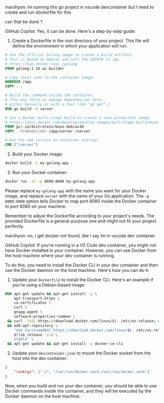 marshyon: Im running this go project in vscode devcontainer but I need to create and run dockerfile for this 

can that be done ?

GitHub Copilot: Yes, it can be done. Here's a step-by-step guide:

1. Create a Dockerfile in the root directory of your project. This file will define the environment in which your application will run.

```Dockerfile
# Use the official Golang image to create a build artifact.
# This is based on Debian and sets the GOPATH to /go.
# https://hub.docker.com/_/golang
FROM golang:1.16 as builder

# Copy local code to the container image.
WORKDIR /app
COPY . .

# Build the command inside the container.
# (You may fetch or manage dependencies here,
# either manually or with a tool like "go get".)
RUN go build -o server

# Use a Docker multi-stage build to create a lean production image.
# https://docs.docker.com/develop/develop-images/multistage-build/#use-multi-stage-builds
FROM gcr.io/distroless/base-debian10
COPY --from=builder /app/server /server

# Run the web service on container startup.
CMD ["/server"]
```

2. Build your Docker image:

```bash
docker build -t my-golang-app .
```

3. Run your Docker container:

```bash
docker run -it -p 8080:8080 my-golang-app
```

Please replace `my-golang-app` with the name you want for your Docker image, and replace `server` with the name of your Go application. The `-p 8080:8080` option tells Docker to map port 8080 inside the Docker container to port 8080 on your machine.

Remember to adjust the Dockerfile according to your project's needs. The provided Dockerfile is a general-purpose one and might not fit your project perfectly.

marshyon: no, I get docker not found, like I say Im in vscode dev container

GitHub Copilot: If you're running in a VS Code dev container, you might not have Docker installed in your container. However, you can use Docker from the host machine where your dev container is running.

To do this, you need to install the Docker CLI in your dev container and then use the Docker daemon on the host machine. Here's how you can do it:

1. Update your `Dockerfile` to install the Docker CLI. Here's an example if you're using a Debian-based image:

```Dockerfile
RUN apt-get update && apt-get install -y \
    apt-transport-https \
    ca-certificates \
    curl \
    gnupg-agent \
    software-properties-common \
 && curl -fsSL https://download.docker.com/linux/$(. /etc/os-release; echo "$ID")/gpg > /tmp/dkey; apt-key add /tmp/dkey \
 && add-apt-repository \
    "deb [arch=amd64] https://download.docker.com/linux/$(. /etc/os-release; echo "$ID") \
    $(lsb_release -cs) \
    stable" \
 && apt-get update && apt-get install -y docker-ce-cli
```

2. Update your `devcontainer.json` to mount the Docker socket from the host into the dev container:

```json
{
    "runArgs": ["-v", "/var/run/docker.sock:/var/run/docker.sock"]
}
```

Now, when you build and run your dev container, you should be able to use Docker commands inside the container, and they will be executed by the Docker daemon on the host machine.